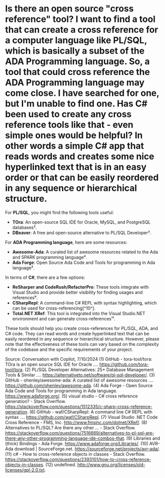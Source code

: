# Is there an open source "cross reference" tool? I want to find a tool that can create a cross reference for a computer language like PL/SQL, which is basically a subset of the ADA Programming language. So, a tool that could cross reference the ADA Programming language may come close. I have searched for one, but I'm unable to find one. Has C# been used to create any cross reference tools like that - even simple ones would be helpful? In other words a simple C# app that reads words and creates some nice hyperlinked text that is in an easy order or that can be easily reordered in any sequence or hierarchical structure.

For **PL/SQL**, you might find the following tools useful:

- **TOra**: An open-source SQL IDE for Oracle, MySQL, and PostgreSQL databases².
- **DBeaver**: A free and open-source alternative to PL/SQL Developer³.

For **ADA Programming language**, here are some resources:

- **Awesome-Ada**: A curated list of awesome resources related to the Ada and SPARK programming language⁴.
- **Ada Forge**: Open Source Ada Code and Tools for programming in Ada language⁵.

In terms of **C#**, there are a few options:

- **ReSharper and CodeRush/RefactorPro**: These tools integrate with Visual Studio and provide better visibility for finding usages and references⁸.
- **CSharpRepl**: A command-line C# REPL with syntax highlighting, which can be used for cross-referencing[^10^].
- **Total.NET XRef**: This tool is integrated into the Visual Studio.NET environment and can generate cross-references¹¹.

These tools should help you create cross-references for PL/SQL, ADA, and C# code. They can read words and create hyperlinked text that can be easily reordered in any sequence or hierarchical structure. However, please note that the effectiveness of these tools can vary based on the complexity of the codebase and the specific requirements of your project.

Source: Conversation with Copilot, 7/10/2024
(1) GitHub - tora-tool/tora: TOra is an open source SQL IDE for Oracle .... https://github.com/tora-tool/tora.
(2) PL/SQL Developer Alternatives: 25+ Database Management Tools & Similar .... https://alternativeto.net/software/pl-sql-developer/.
(3) GitHub - ohenley/awesome-ada: A curated list of awesome resources .... https://github.com/ohenley/awesome-ada.
(4) Ada Forge - Open Source Ada Code and Tools for programming in Ada language. https://www.adaforge.org/.
(5) visual studio - C# cross reference generation? - Stack Overflow. https://stackoverflow.com/questions/1512335/c-sharp-cross-reference-generation.
(6) GitHub - waf/CSharpRepl: A command line C# REPL with syntax .... https://github.com/waf/CSharpRepl.
(7) Visual Studio .NET Code Cross Reference - FMS, Inc. http://www.fmsinc.com/dotnet/XRef/.
(8) Alternatives to PL/SQL? Are there any other ... - Stack Overflow. https://stackoverflow.com/questions/7516669/alternatives-to-pl-sql-are-there-any-other-programming-language-ide-combos-that.
(9) Libraries and (thick) Bindings - Ada Forge. https://www.adaforge.org/Libraries/.
(10) AVR-Ada download | SourceForge.net. https://sourceforge.net/projects/avr-ada/.
(11) c# - How to cross-reference objects in classes - Stack Overflow. https://stackoverflow.com/questions/2393101/how-to-cross-reference-objects-in-classes.
(12) undefined. http://www.gnu.org/licenses/old-licenses/gpl-2.0.txt.
